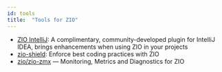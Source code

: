 ```yaml
---
id: tools
title:  "Tools for ZIO"
---
```


- [ZIO IntelliJ](https://github.com/zio/zio-intellij): A complimentary, community-developed plugin for IntelliJ IDEA, brings enhancements when using ZIO in your projects
- [zio-shield](https://github.com/zio/zio-shield): Enforce best coding practices with ZIO
- [zio/zio-zmx](https://github.com/zio/zio-zmx) — Monitoring, Metrics and Diagnostics for ZIO